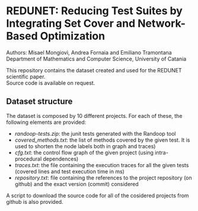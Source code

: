 # REDUNET: Reducing Test Suites by Integrating Set Cover and Network-Based Optimization
Authors: Misael Mongiovì, Andrea Fornaia and Emiliano Tramontana  
Department of Mathematics and Computer Science, University of Catania

This repository contains the dataset created and used for the REDUNET scientific paper.  
Source code is available on request.

## Dataset structure
The dataset is composed by 10 different projects. For each of these, the following elements are provided:  
- *randoop-tests.zip*: the junit tests generated with the Randoop tool  
- *covered_methods.txt*: the list of methods covered by the given test. It is used to shorten the node labels both in graph and traces)  
- *cfg.txt*: the control flow graph of the given project (using intra-procedural dependences)  
- *traces.txt*: the file containing the execution traces for all the given tests (covered lines and test execution time in ms)  
- *repository.txt*: file containing the references to the project repository (on github) and the exact version (commit) considered  

A script to download the source code for all of the cosidered projects from github is also provided.
